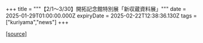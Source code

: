 +++
title = """【2/1～3/30】開拓記念館特別展「新収蔵資料展」"""
date = 2025-01-29T01:00:00.000Z
expiryDate = 2025-02-22T12:38:36.130Z
tags = ["kuriyama","news"]
+++


[[source]](https://www.town.kuriyama.hokkaido.jp/soshiki/55/30111.html)
